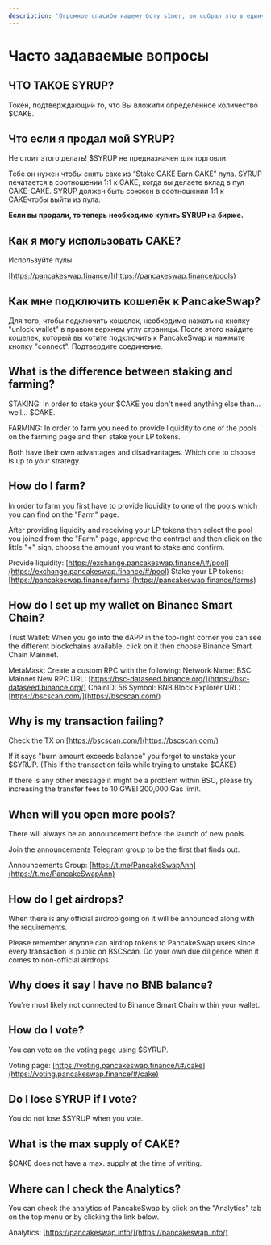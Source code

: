 ```yaml
---
description: 'Огромное спасибо нашему боту s1mer, он собрал это в единую страничку.'
---
```


# Часто задаваемые вопросы

## ЧТО ТАКОЕ SYRUP?

Токен, подтверждающий то, что Вы вложили определенное количество $CAKE.

## Что если я продал мой SYRUP?

Не стоит этого делать! $SYRUP не предназначен для торговли.

Тебе он нужен чтобы снять саке из “Stake CAKE Earn CAKE” пула. SYRUP печатается в соотношении 1:1 к CAKE, когда вы делаете вклад в пул CAKE-CAKE. SYRUP должен быть сожжен в соотношении 1:1 к CAKEчтобы выйти из пула.

**Если вы продали, то теперь необходимо купить SYRUP на бирже.**

## Как я могу использовать CAKE?

Используйте пулы

[https://pancakeswap.finance/](https://pancakeswap.finance/pools)

## Как мне подключить кошелёк к PancakeSwap?

Для того, чтобы подключить кошелек, необходимо нажать на кнопку "unlock wallet" в правом верхнем углу страницы. После этого найдите кошелек, который вы хотите подключить к PancakeSwap и нажмите кнопку "connect". Подтвердите соединение.

## What is the difference between staking and farming?

STAKING: In order to stake your $CAKE you don't need anything else than... well... $CAKE.

FARMING: In order to farm you need to provide liquidity to one of the pools on the farming page and then stake your LP tokens.

Both have their own advantages and disadvantages. Which one to choose is up to your strategy.

## How do I farm?

In order to farm you first have to provide liquidity to one of the pools which you can find on the "Farm" page.

After providing liquidity and receiving your LP tokens then select the pool you joined from the "Farm" page, approve the contract and then click on the little "+" sign, choose the amount you want to stake and confirm.

Provide liquidity: [https://exchange.pancakeswap.finance/\#/pool](https://exchange.pancakeswap.finance/#/pool) Stake your LP tokens: [https://pancakeswap.finance/farms](https://pancakeswap.finance/farms)

## How do I set up my wallet on Binance Smart Chain?

Trust Wallet: When you go into the dAPP in the top-right corner you can see the different blockchains available, click on it then choose Binance Smart Chain Mainnet.

MetaMask: Create a custom RPC with the following: Network Name: BSC Mainnet New RPC URL: [https://bsc-dataseed.binance.org/](https://bsc-dataseed.binance.org/) ChainID: 56 Symbol: BNB Block Explorer URL: [https://bscscan.com/](https://bscscan.com/)

## Why is my transaction failing?

Check the TX on [https://bscscan.com/](https://bscscan.com/)

If it says "burn amount exceeds balance" you forgot to unstake your $SYRUP. \(This if the transaction fails while trying to unstake $CAKE\)

If there is any other message it might be a problem within BSC, please try increasing the transfer fees to 10 GWEI 200,000 Gas limit.

## When will you open more pools?

There will always be an announcement before the launch of new pools.

Join the announcements Telegram group to be the first that finds out.

Announcements Group: [https://t.me/PancakeSwapAnn](https://t.me/PancakeSwapAnn)

## How do I get airdrops?

When there is any official airdrop going on it will be announced along with the requirements.

Please remember anyone can airdrop tokens to PancakeSwap users since every transaction is public on BSCScan. Do your own due diligence when it comes to non-official airdrops.

## Why does it say I have no BNB balance?

You're most likely not connected to Binance Smart Chain within your wallet.

## How do I vote?

You can vote on the voting page using $SYRUP.

Voting page: [https://voting.pancakeswap.finance/\#/cake](https://voting.pancakeswap.finance/#/cake)

## Do I lose SYRUP if I vote?

You do not lose $SYRUP when you vote.

## What is the max supply of CAKE?

$CAKE does not have a max. supply at the time of writing.

## Where can I check the Analytics?

You can check the analytics of PancakeSwap by click on the "Analytics" tab on the top menu or by clicking the link below.

Analytics: [https://pancakeswap.info/](https://pancakeswap.info/)


